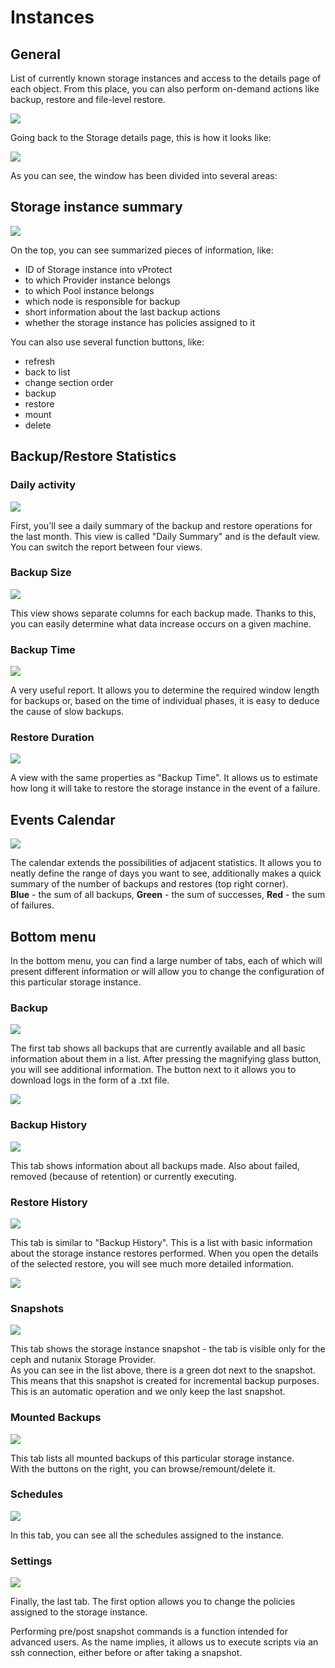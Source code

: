 # Instances

## General

List of currently known storage instances and access to the details page of each object. From this place, you can also perform on-demand actions like backup, restore and file-level restore.

![](../../../.gitbook/assets/storage-providers-instances%20%282%29.jpg)

Going back to the Storage details page, this is how it looks like:

![](../../../.gitbook/assets/storage-providers-instances-details-page.jpg)

As you can see, the window has been divided into several areas:

## Storage instance summary

![](../../../.gitbook/assets/storage-providers-instances-details-page-summary.jpg)

On the top, you can see summarized pieces of information, like:

* ID of Storage instance into vProtect  
* to which Provider instance belongs  
* to which Pool instance belongs
* which node is responsible for backup  
* short information about the last backup actions  
* whether the storage instance has policies assigned to it  

You can also use several function buttons, like:

* refresh  
* back to list 
* change section order
* backup  
* restore  
* mount  
* delete

## Backup/Restore Statistics

### Daily activity

![](../../../.gitbook/assets/storage-providers-instances-details-page-statistics.jpg)

First, you'll see a daily summary of the backup and restore operations for the last month. This view is called "Daily Summary" and is the default view. You can switch the report between four views.

### Backup Size

![](../../../.gitbook/assets/storage-providers-instances-details-page-statistics2.jpg)

This view shows separate columns for each backup made. Thanks to this, you can easily determine what data increase occurs on a given machine.

### Backup Time

![](../../../.gitbook/assets/storage-providers-instances-details-page-statistics3.jpg)

A very useful report. It allows you to determine the required window length for backups or, based on the time of individual phases, it is easy to deduce the cause of slow backups.

### Restore Duration

![](../../../.gitbook/assets/instances-vm-details-page-statistics-restore.jpg)

A view with the same properties as "Backup Time". It allows us to estimate how long it will take to restore the storage instance in the event of a failure.

## Events Calendar

![](../../../.gitbook/assets/instances-vm-details-page-calendar.jpg)

The calendar extends the possibilities of adjacent statistics. It allows you to neatly define the range of days you want to see, additionally makes a quick summary of the number of backups and restores \(top right corner\).  
**Blue** - the sum of all backups, **Green** - the sum of successes, **Red** - the sum of failures.

## Bottom menu

In the bottom menu, you can find a large number of tabs, each of which will present different information or will allow you to change the configuration of this particular storage instance.

### Backup

![](../../../.gitbook/assets/storage-instances-details-bottom.jpg)

The first tab shows all backups that are currently available and all basic information about them in a list. After pressing the magnifying glass button, you will see additional information. The button next to it allows you to download logs in the form of a .txt file.

![](../../../.gitbook/assets/storage-instances-details-bottom-backup-details.jpg)

### Backup History

![](../../../.gitbook/assets/storage-instances-details-bottom-backup-history.jpg)

This tab shows information about all backups made. Also about failed, removed \(because of retention\) or currently executing.

### Restore History

![](../../../.gitbook/assets/storage-instances-details-bottom-restore-history.jpg)

This tab is similar to "Backup History". This is a list with basic information about the storage instance restores performed. When you open the details of the selected restore, you will see much more detailed information.

![](../../../.gitbook/assets/storage-instances-details-bottom-restore-history-details.jpg)

### Snapshots

![](../../../.gitbook/assets/storage-instances-details-bottom-snapshots.jpg)

This tab shows the storage instance snapshot - the tab is visible only for the ceph and nutanix Storage Provider.  
As you can see in the list above, there is a green dot next to the snapshot. This means that this snapshot is created for incremental backup purposes. This is an automatic operation and we only keep the last snapshot.

### Mounted Backups

![](../../../.gitbook/assets/storage-instances-details-bottom-mounted-backups.jpg)

This tab lists all mounted backups of this particular storage instance.  
With the buttons on the right, you can browse/remount/delete it.

### Schedules

![](../../../.gitbook/assets/storage-instances-details-bottom-schedules.jpg)

In this tab, you can see all the schedules assigned to the instance.

### Settings

![](../../../.gitbook/assets/storage-instances-details-bottom-settings.jpg)

Finally, the last tab. The first option allows you to change the policies assigned to the storage instance.

Performing pre/post snapshot commands is a function intended for advanced users. As the name implies, it allows us to execute scripts via an ssh connection, either before or after taking a snapshot.

